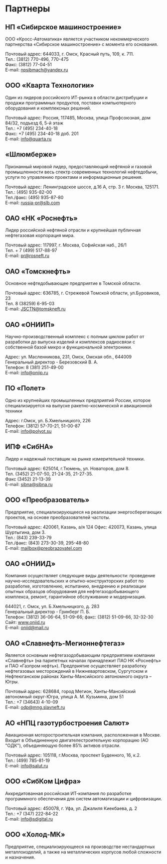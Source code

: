 # Партнеры

## НП «Сибирское машиностроение»

ООО «Кросс-Автоматика» является участником некоммерческого партнерства «Сибирское машиностроение» с момента его основания.

Почтовый адрес: 644033, г. Омск, Красный путь, 109, к. 711.  
Тел.: (3812) 770-496, 770-475  
Факс: (3812) 77-04-51  
E-mail: npsibmach@yandex.ru

## ООО «Кварта Технологии»

Один из лидеров российского ИТ-рынка в области дистрибуции и продажи программных продуктов, поставки компьютерного оборудования и комплексных решений.

Почтовый адрес: Россия, 117485, Москва, улица Профсоюзная, дом 84/32, подъезд 6, 5-й этаж  
Тел.: +7 (495) 234-40-18   
Факс: +7 (495) 234-40-18 доб. 201  
E-mail: info@quarta.ru

## «Шлюмберже»

Признанный мировой лидер, предоставляющий нефтяной и газовой промышленности весь спектр современных технологий нефтедобычи, услуги по управлению проектами и информационные решения.

Почтовый адрес: Ленинградское шоссе, д.16 А, стр. 3 г. Москва, 125171.  
Тел.: (495) 935-82-00   
Тел./факс: (495) 935-87-80  
E-mail: russia-pr@slb.com

## ОАО «НК «Роснефть»

Лидер российской нефтяной отрасли и крупнейшая публичная нефтегазовая корпорация мира.

Почтовый адрес: 117997, г. Москва, Софийская наб., 26/1   
Тел. \+ 7 (499) 517-88-97  
E-mail: pr@rosneft.ru

## ОАО «Томскнефть»

Основное нефтедобывающее предприятие в Томской области.

Почтовый адрес: 636785, г. Стрежевой Томской области, ул.Буровиков, 23  
Тел. 8 (38259) 6-95-03  
E-mail: JSCTN@tomskneft.ru

## ОАО «ОНИИП»

Научно-производственный комплекс с полным циклом работ от разработки до выпуска изделий и комплексов радиосвязи с собственной базой микро и функциональной электроники.

Адрес: ул. Масленникова, 231, Омск, Омская обл., 644009  
Генеральный директор - Березовский В. А.  
Телефон: 8 (381) 251-49-00  
E-mail: info@oniip.ru

## ПО «Полет»

Одно из крупнейших промышленных предприятий России, которое специализируется на выпуске ракетно-космической и авиационной техники

Адрес: г.Омск, ул. Б.Хмельницкого, 226  
Телефон: (3812) 57-70-21, 51-00-87  
E-mail: info@polyot.su

## ИПФ «СибНА»

Лидер и надежный поставщик на рынке измерительной техники.

Почтовый адрес: 625014, г.Тюмень, ул. Новаторов, дом 8.  
Тел. (3452) 21-07-50, 21-24-35, 21-27-35.  
Факс (3452) 21-13-39  
E-mail: sibna@sibna.ru

## ООО «Преобразователь»

Предприятие, специализирующееся на реализации энергосберегающих проектов, на основе преобразователей частоты.

Почтовый адрес: 420061, Казань, а/я 124 Офис: 420073, Казань, улица Шуртыгина, дом 3.  
Тел.: (843) 239-33-79   
Тел./факс: (843) 273-30-39, 295-48-80  
E-mail: mailbox@preobrazovatel.com

## ОАО «ОНИИД»

Компания осуществляет следующие виды деятельности: проведение научно-исследовательских и опытно-конструкторских работ по разработке, изготовлению, испытанию, внедрению и реализации опытных образцов оборудования для нефтегазодобывающего комплекса, ремонт, гарантийное обслуживание и модернизация.

644021, г. Омск, ул. Б.Хмельницкого, д. 283  
Генеральный директор - Гринберг П. Б.  
Телефон: (3812) 36-06-64, 51-09-66; факс: (3812) 51-09-66, 32-32-30  
Сайт: www.oniid.ru  
E-mail: oniid@mail.ru

## ОАО «Славнефть-Мегионнефтегаз»

Является основным нефтегазодобывающим предприятием компании «Славнефть» (на паритетных началах принадлежит ПАО НК «Роснефть» и ПАО «Газпром нефть»). Предприятие осуществляет разработку нефтегазовых месторождений в Нижневартовском, Сургутском и Нефтеюганском районах Ханты-Мансийского автономного округа – Югры.

Почтовый адрес: 628684, город Мегион, Ханты-Мансийский автономный округ-Югра, улица А. М. Кузьмина, дом 51  
Тел.: +7 (34643) 4-10-09  
E-mail: odp@mng.slavneft.ru

## АО «НПЦ газотурбостроения Салют»

Авиационная моторостроительная компания, расположенная в Москве. Входит в Объединенную двигателестроительную корпорацию (АО "ОДК"), объединяющую более 85% активов отрасли.

Почтовый адрес: 105118, г.Москва, проспект Буденного, 16, к.2.  
Тел.: (499) 785-81-19  
E-mail: info@salut.ru

## ООО «СибКом Цифра»

Аккредитованная российская ИТ-компания по разработке программного обеспечения для систем автоматизации и цифровизации.

Почтовый адрес: 450078, г. Уфа, ул. Джалиля Киекбаева, д. 2  
Тел.: +7 (347) 222-84-22  
E-mail: info@sdigital.ru

## ООО «Холод-МК»

Предприятие, специализирующееся на производстве нестандартных металлоизделий, а также на металлических корпусов любой сложности и назначения.
